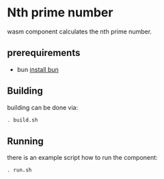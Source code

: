 # Nth prime number

wasm component calculates the nth prime number.

## prerequirements
* bun [install bun](https://bun.com/docs/installation)

## Building

building can be done via:

```sh
. build.sh
```

## Running

there is an example script how to run the component:

```sh
. run.sh
```
